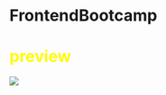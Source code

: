 # FrontendBootcamp
<h1 style="color: rgb(255, 251, 0);">
preview </h1>
<img src="https://github.com/furkanevin/FrontendBootcamp/blob/main/preview.gif"></img>

